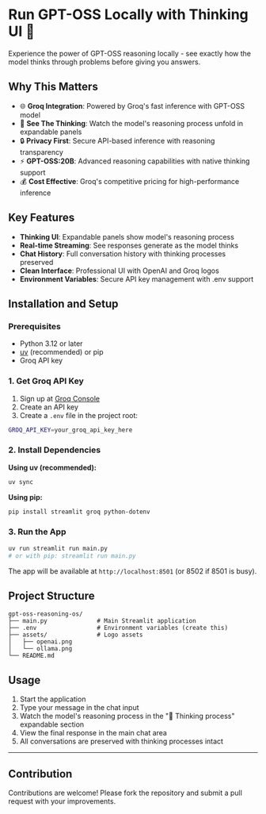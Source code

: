 # Run GPT-OSS Locally with Thinking UI 🧠

Experience the power of GPT-OSS reasoning locally - see exactly how the model thinks through problems before giving you answers.

## Why This Matters

- 🌐 **Groq Integration**: Powered by Groq's fast inference with GPT-OSS model
- 🧠 **See The Thinking**: Watch the model's reasoning process unfold in expandable panels
- 🔒 **Privacy First**: Secure API-based inference with reasoning transparency
- ⚡ **GPT-OSS:20B**: Advanced reasoning capabilities with native thinking support
- 💰 **Cost Effective**: Groq's competitive pricing for high-performance inference

## Key Features

- **Thinking UI**: Expandable panels show model's reasoning process
- **Real-time Streaming**: See responses generate as the model thinks
- **Chat History**: Full conversation history with thinking processes preserved
- **Clean Interface**: Professional UI with OpenAI and Groq logos
- **Environment Variables**: Secure API key management with .env support

## Installation and Setup

### Prerequisites
- Python 3.12 or later
- [uv](https://docs.astral.sh/uv/) (recommended) or pip
- Groq API key

### 1. Get Groq API Key

1. Sign up at [Groq Console](https://console.groq.com/)
2. Create an API key
3. Create a `.env` file in the project root:

```bash
GROQ_API_KEY=your_groq_api_key_here
```

### 2. Install Dependencies

**Using uv (recommended):**
```bash
uv sync
```

**Using pip:**
```bash
pip install streamlit groq python-dotenv
```

### 3. Run the App

```bash
uv run streamlit run main.py
# or with pip: streamlit run main.py
```

The app will be available at `http://localhost:8501` (or 8502 if 8501 is busy).

## Project Structure

```
gpt-oss-reasoning-os/
├── main.py              # Main Streamlit application
├── .env                 # Environment variables (create this)
├── assets/              # Logo assets
│   ├── openai.png
│   └── ollama.png
└── README.md
```

## Usage

1. Start the application
2. Type your message in the chat input
3. Watch the model's reasoning process in the "🧠 Thinking process" expandable section
4. View the final response in the main chat area
5. All conversations are preserved with thinking processes intact

---

## Contribution

Contributions are welcome! Please fork the repository and submit a pull request with your improvements.